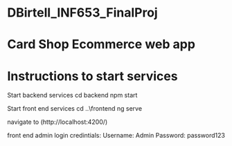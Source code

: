 # DBirtell_INF653_FinalProj
# Card Shop Ecommerce web app

# Instructions to start services

 Start backend services
 cd backend
 npm start

 Start front end services
 cd ..\frontend
 ng serve

 navigate to (http://localhost:4200/)


 front end admin login credintials:
 Username: Admin
 Password: password123